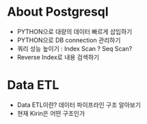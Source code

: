 # About Postgresql

- PYTHON으로 대량의 데이터 빠르게 삽입하기
- PYTHON으로 DB connection 관리하기
- 쿼리 성능 높이기 : Index Scan ? Seq Scan?
- Reverse Index로 내용 검색하기

# Data ETL
- Data ETL이란? 데이터 파이프라인 구조 알아보기 
- 현재 Kirin은 어떤 구조인가